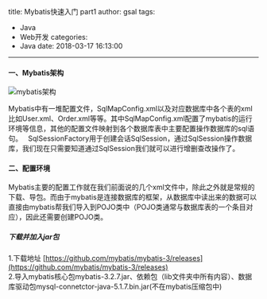 title: Mybatis快速入门 part1
author: gsal
tags:
  - Java
  - Web开发
categories:
  - Java
date: 2018-03-17 16:13:00
---
#### 一、Mybatis架构
![mybatis架构](/images/pasted-0.png)  

Mybatis中有一堆配置文件，SqlMapConfig.xml以及对应数据库中各个表的xml比如User.xml、Order.xml等等。其中SqlMapConfig.xml配置了mybatis的运行环境等信息，其他的配置文件映射到各个数据库表中主要配置操作数据库的sql语句。  
SqlSessionFactory用于创建会话SqlSession，通过SqlSession操作数据库，我们现在只需要知道通过SqlSession我们就可以进行增删查改操作了。  
<!--more-->
#### 二、配置环境
Mybatis主要的配置工作就在我们前面说的几个xml文件中，除此之外就是常规的下载、导包。而由于mybatis是连接数据库的框架，从数据库中读出来的数据可以直接由mybatis帮我们导入到POJO类中（POJO类通常与数据库表的一个条目对应），因此还需要创建POJO类。
##### 下载并加入jar包
1.下载地址
[https://github.com/mybatis/mybatis-3/releases](https://github.com/mybatis/mybatis-3/releases)  
2.导入mybatis核心包mybatis-3.2.7.jar、依赖包（lib文件夹中所有内容）、数据库驱动包mysql-connetctor-java-5.1.7.bin.jar(不在mybatis压缩包中)
